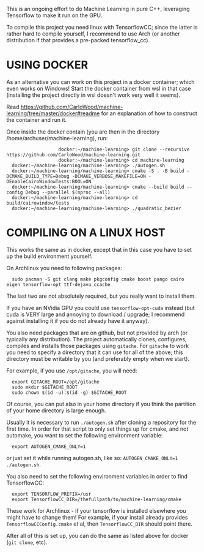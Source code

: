 This is an ongoing effort to do Machine Learning in pure C++,
leveraging Tensorflow to make it run on the GPU.

To compile this project you need linux with TensorflowCC;
since the latter is rather hard to compile yourself, I recommend
to use Arch (or another distribution if that provides a pre-packed
tensorflow_cc).

USING DOCKER
============

As an alternative you can work on this project in a docker
container; which even works on Windows! Start the docker
container from wsl in that case (installing the project
directly in wsl doesn't work very well it seems).

Read https://github.com/CarloWood/machine-learning/tree/master/docker#readme
for an explanation of how to construct the container and run it.

Once inside the docker contain (you are then in the directory
/home/archuser/machine-learning), run:

```
                   docker:~/machine-learning> git clone --recursive https://github.com/CarloWood/machine-learning.git
                   docker:~/machine-learning> cd machine-learning
  docker:~/machine-learning/machine-learning> ./autogen.sh
  docker:~/machine-learning/machine-learning> cmake -S . -B build -DCMAKE_BUILD_TYPE=Debug -DCMAKE_VERBOSE_MAKEFILE=ON -DEnableCairoWindowTests:BOOL=ON
  docker:~/machine-learning/machine-learning> cmake --build build --config Debug --parallel $(nproc --all)
  docker:~/machine-learning/machine-learning> cd build/cairowindow/tests
  docker:~/machine-learning/machine-learning> ./quadratic_bezier
```

COMPILING ON A LINUX HOST
=========================

This works the same as in docker, except that in this case you have to set
up the build environment yourself.

On Archlinux you need to following packages:

```
  sudo pacman -S git clang make pkgconfig cmake boost pango cairo eigen tensorflow-opt ttf-dejavu ccache
```

The last two are not absolutely required, but you really want to install them.

If you have an NVidia GPU you could use `tensorflow-opt-cuda` instead (but cuda is VERY large
and annoying to download / upgrade; I recommend against installing it if you do not already
have it anyway).

You also need packages that are on github, but not provided by arch (or typically any distribution).
The project automatically clones, configures, compiles and installs those packages using `gitache`.
For `gitache` to work you need to specify a directory that it can use for all of the above; this
directory must be writable by you (and preferably empty when we start).

For example, if you use `/opt/gitache`, you will need:

```
  export GITACHE_ROOT=/opt/gitache
  sudo mkdir $GITACHE_ROOT
  sudo chown $(id -u):$(id -g) $GITACHE_ROOT
```

Of course, you can put also in your home directory if you think the partition of your
home directory is large enough.

Usually it is necessary to run `./autogen.sh` after cloning a repository for the first time.
In order for that script to only set things up for cmake, and not automake, you want to
set the following environment variable:

```
  export AUTOGEN_CMAKE_ONLY=1
```
or just set it while running autogen.sh, like so: `AUTOGEN_CMAKE_ONLY=1 ./autogen.sh`.

You also need to set the following environment variables in order to find TensorflowCC:
```
  export TENSORFLOW_PREFIX=/usr
  export TensorflowCC_DIR=/thefullpath/to/machine-learning/cmake
```
These work for Archlinux - if your tensorflow is installed elsewhere you might
have to change them! For example, if your install already provides `TensorflowCCConfig.cmake` et al,
then `TensorflowCC_DIR` should point there.

After all of this is set up, you can do the same as listed above for docker (`git clone`, etc).
